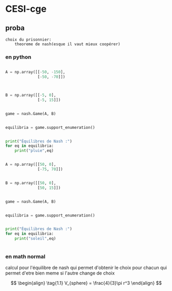# CESI-cge

## proba

    choix du prisonnier:
        theoreme de nash(esque il vaut mieux coopérer)
### en python

```python

A = np.array([[-50, -150],
              [-50, -70]])



B = np.array([[-5, 0],
              [-5, 15]])


game = nash.Game(A, B)


equilibria = game.support_enumeration()


print("Équilibres de Nash :")
for eq in equilibria:
    print("pluie",eq)


A = np.array([[50, 0],
              [-75, 70]])


B = np.array([[50, 0],
              [50, 15]])


game = nash.Game(A, B)


equilibria = game.support_enumeration()


print("Équilibres de Nash :")
for eq in equilibria:
    print("soleil",eq)
    

```

### en math normal

calcul pour l'équilibre de nash
qui permet d'obtenir le choix pour chacun qui permet d'etre bien meme si l'autre change de choix

$$
\begin{align}
  \tag{1.1}
  V_{sphere} = \frac{4}{3}\pi r^3
\end{align}
$$